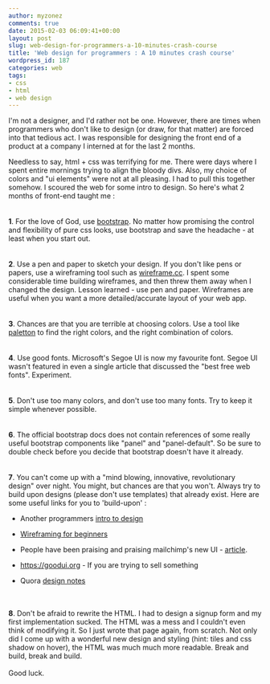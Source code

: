 ```yaml
---
author: myzonez
comments: true
date: 2015-02-03 06:09:41+00:00
layout: post
slug: web-design-for-programmers-a-10-minutes-crash-course
title: 'Web design for programmers : A 10 minutes crash course'
wordpress_id: 187
categories: web
tags:
- css
- html
- web design
---
```


I'm not a designer, and I'd rather not be one. However, there are times when programmers who don't like to design (or draw, for that matter) are forced into that tedious act. I was responsible for designing the front end of a product at a company I interned at for the last 2 months.

Needless to say, html + css was terrifying for me. There were days where I spent entire mornings trying to align the bloody divs. Also, my choice of colors and "ui elements" were not at all pleasing. I had to pull this together somehow. I scoured the web for some intro to design. So here's what 2 months of front-end taught me :
<br/><br/><br/>
**1**. For the love of God, use [bootstrap](http://getbootstrap.com/). No matter how promising the control and flexibility of pure css looks, use bootstrap and save the headache - at least when you start out.
<br/><br/><br/>
**2**. Use a pen and paper to sketch your design. If you don't like pens or papers, use a wireframing tool such as [wireframe.cc](https://wireframe.cc/). I spent some considerable time building wireframes, and then threw them away when I changed the design. Lesson learned - use pen and paper. Wireframes are useful when you want a more detailed/accurate layout of your web app.
<br/><br/><br/>
**3**. Chances are that you are terrible at choosing colors. Use a tool like [paletton](http://paletton.com) to find the right colors, and the right combination of colors.
<br/><br/><br/>
**4**. Use good fonts. Microsoft's Segoe UI is now my favourite font. Segoe UI wasn't featured in even a single article that discussed the "best free web fonts". Experiment.
<br/><br/><br/>
**5**. Don't use too many colors, and don't use too many fonts. Try to keep it simple whenever possible.
<br/><br/><br/>
**6**. The official bootstrap docs does not contain references of some really useful bootstrap components like "panel" and "panel-default". So be sure to double check before you decide that bootstrap doesn't have it already.
<br/><br/><br/>
**7**. You can't come up with a "mind blowing, innovative, revolutionary design" over night. You might, but chances are that you won't. Always try to build upon designs (please don't use templates) that already exist. Here are some useful links for you to 'build-upon' :
 
  * Another programmers [intro to design](http://www.giftrocket.com/blog/how-i-learned-to-design)

	
  * [Wireframing for beginners](http://webdesign.tutsplus.com/articles/a-beginners-guide-to-wireframing--webdesign-7399)

	
  * People have been praising and praising mailchimp's new UI - [article](http://blog.mailchimp.com/redesigning-mailchimp/).

	
  * https://goodui.org - If you are trying to sell something

	
  * Quora [design notes](http://www.artypapers.com/ap.log/thread.php?346)


<br/><br/>
**8**. Don't be afraid to rewrite the HTML. I had to design a signup form and my first implementation sucked. The HTML was a mess and I couldn't even think of modifying it. So I just wrote that page again, from scratch. Not only did I come up with a wonderful new design and styling (hint: tiles and css shadow on hover), the HTML was much much more readable. Break and build, break and build.
<br/><br/>
Good luck.
